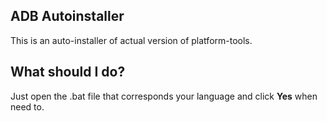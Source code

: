 ## ADB Autoinstaller

This is an auto-installer of actual version of platform-tools. 

## What should I do? 

Just open the .bat file that corresponds your language and click **Yes** when need to.
